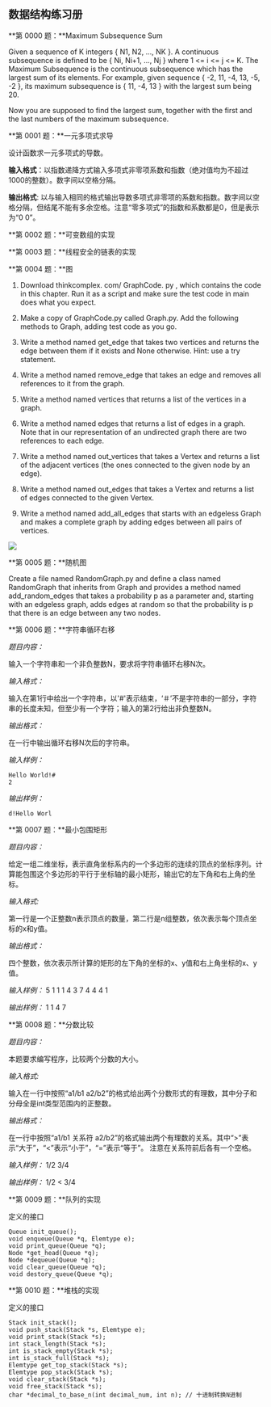 ## 数据结构练习册

**第 0000 题：**Maximum Subsequence Sum

Given a sequence of K integers { N1, N2, ..., NK }. A continuous subsequence is defined to be { Ni, Ni+1, ..., Nj } where 1 <= i <= j <= K. The Maximum Subsequence is the continuous subsequence which has the largest sum of its elements. For example, given sequence { -2, 11, -4, 13, -5, -2 }, its maximum subsequence is { 11, -4, 13 } with the largest sum being 20.

Now you are supposed to find the largest sum, together with the first and the last numbers of the maximum subsequence.

**第 0001 题：**一元多项式求导

设计函数求一元多项式的导数。

**输入格式**：以指数递降方式输入多项式非零项系数和指数（绝对值均为不超过1000的整数）。数字间以空格分隔。

**输出格式**: 以与输入相同的格式输出导数多项式非零项的系数和指数。数字间以空格分隔，但结尾不能有多余空格。注意“零多项式”的指数和系数都是0，但是表示为“0 0”。

**第 0002 题：**可变数组的实现

**第 0003 题：**线程安全的链表的实现

**第 0004 题：**图

1. Download thinkcomplex. com/ GraphCode. py , which contains the code in this chapter. Run it as a script and make sure the test code in main does what you expect.

2. Make a copy of GraphCode.py called Graph.py. Add the following methods to Graph, adding test code as you go.

3. Write a method named get_edge that takes two vertices and returns the edge between them if it exists and None otherwise. Hint: use a try statement.

4. Write a method named remove_edge that takes an edge and removes all references to it from the graph.

5. Write a method named vertices that returns a list of the vertices in a graph.

6. Write a method named edges that returns a list of edges in a graph. Note that in our representation of an undirected graph there are two references to each edge.

7. Write a method named out_vertices that takes a Vertex and returns a list of the adjacent vertices (the ones connected to the given node by an edge).

8. Write a method named out_edges that takes a Vertex and returns a list of edges connected to the given Vertex.

9. Write a method named add_all_edges that starts with an edgeless Graph and makes a complete graph by adding edges between all pairs of vertices.

![](http://i.imgur.com/fcMg0z1.png)

**第 0005 题：**随机图

Create a file named RandomGraph.py and define a class named RandomGraph that inherits from Graph and provides a method named add_random_edges that takes a probability p as a parameter and, starting with an edgeless graph, adds edges at random so that the probability is p that there is an edge between any two nodes.

**第 0006 题：**字符串循环右移

*题目内容：*

输入一个字符串和一个非负整数N，要求将字符串循环右移N次。

*输入格式：*

输入在第1行中给出一个字符串，以'#'表示结束，‘＃’不是字符串的一部分，字符串的长度未知，但至少有一个字符；输入的第2行给出非负整数N。

*输出格式：*

在一行中输出循环右移N次后的字符串。

*输入样例：*

    Hello World!#
    2
*输出样例：*

    d!Hello Worl

**第 0007 题：**最小包围矩形

*题目内容：*

给定一组二维坐标，表示直角坐标系内的一个多边形的连续的顶点的坐标序列。计算能包围这个多边形的平行于坐标轴的最小矩形，输出它的左下角和右上角的坐标。

*输入格式:*

第一行是一个正整数n表示顶点的数量，第二行是n组整数，依次表示每个顶点坐标的x和y值。

*输出格式：*

四个整数，依次表示所计算的矩形的左下角的坐标的x、y值和右上角坐标的x、y值。

*输入样例：*
    5
    1 1 1 4 3 7 4 4 4 1

*输出样例：*
    1 1 4 7

**第 0008 题：**分数比较

*题目内容：*

本题要求编写程序，比较两个分数的大小。

*输入格式:*

输入在一行中按照“a1/b1 a2/b2”的格式给出两个分数形式的有理数，其中分子和分母全是int类型范围内的正整数。

*输出格式：*

在一行中按照“a1/b1 关系符 a2/b2”的格式输出两个有理数的关系。其中“>”表示“大于”，“<”表示“小于”，“=”表示“等于”。
注意在关系符前后各有一个空格。

*输入样例：*
    1/2 3/4

*输出样例：*
    1/2 < 3/4

**第 0009 题：**队列的实现

定义的接口
```
Queue init_queue();
void enqueue(Queue *q, Elemtype e);
void print_queue(Queue *q);
Node *get_head(Queue *q);
Node *dequeue(Queue *q);
void clear_queue(Queue *q);
void destory_queue(Queue *q);
```

**第 0010 题：**堆栈的实现

定义的接口
```
Stack init_stack();
void push_stack(Stack *s, Elemtype e);
void print_stack(Stack *s);
int stack_length(Stack *s);
int is_stack_empty(Stack *s);
int is_stack_full(Stack *s);
Elemtype get_top_stack(Stack *s);
Elemtype pop_stack(Stack *s);
void clear_stack(Stack *s);
void free_stack(Stack *s);
char *decimal_to_base_n(int decimal_num, int n); // 十进制转换N进制
```

